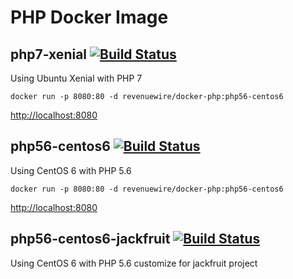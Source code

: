 # PHP Docker Image

## php7-xenial [![Build Status](https://travis-ci.org/revenuewire/docker-php-app.svg?branch=php7-xenial)](https://travis-ci.org/revenuewire/docker-php-app)
Using Ubuntu Xenial with PHP 7
```
docker run -p 8080:80 -d revenuewire/docker-php:php56-centos6
```
[http://localhost:8080](http://localhost:8080)

## php56-centos6 [![Build Status](https://travis-ci.org/revenuewire/docker-php-app.svg?branch=php56-centos6)](https://travis-ci.org/revenuewire/docker-php-app)
Using CentOS 6 with PHP 5.6
```
docker run -p 8080:80 -d revenuewire/docker-php:php56-centos6
```
[http://localhost:8080](http://localhost:8080)

## php56-centos6-jackfruit [![Build Status](https://travis-ci.org/revenuewire/docker-php-app.svg?branch=php56-centos6-jackfruit)](https://travis-ci.org/revenuewire/docker-php-app)
Using CentOS 6 with PHP 5.6 customize for jackfruit project